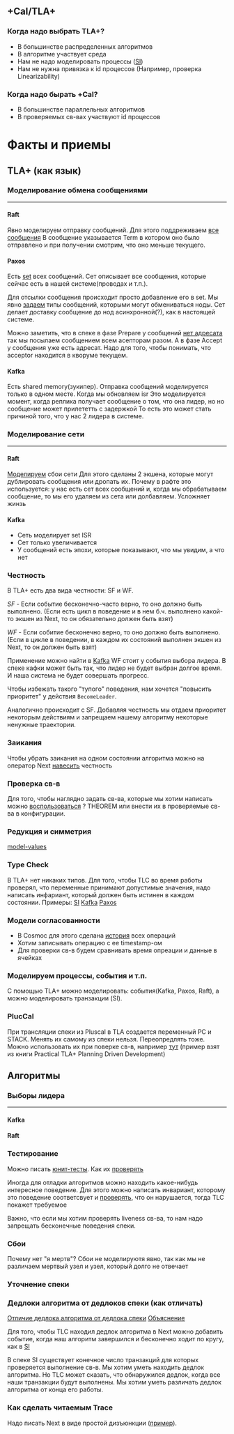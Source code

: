## +Cal/TLA+
### Когда надо выбрать TLA+?
* В большинстве распределенных алгоритмов
* В алгоритме участвует среда
* Нам не надо моделировать процессы ([SI](https://github.com/will62794/snapshot-isolation-spec))
* Нам не нужна привязка к id процессов (Например, проверка Linearizability)

### Когда надо бырать +Cal?
* В большинстве параллельных алгоритмов
* В проверяемых св-вах участвуют id процессов

# Факты и приемы
## TLA+ (как язык)
### Моделирование обмена сообщениями
-------------------------------------
#### Raft
Явно моделируем отправку сообщений. Для этого поддреживаем [все сообщения](https://github.com/ongardie/raft.tla/blob/34cdd49d22615426ea00a6605b95be57b3cab49a/raft.tla#L32)
В сообщение указывается Term в котором оно было отправлено и при получении смотрим, что оно меньше текущего.

#### Paxos
Есть [set](https://github.com/fpaxos/fpaxos-tlaplus/blob/c562667ad96bcb9e07a30417a45b49c5d21d1fbe/FPaxos.tla#L25) всех сообщений. Сет описывает все сообщения, которые сейчас есть в нашей системе(проводах и т.п.).

Для отсылки сообщения происходит просто добавление его в set. Мы явно [задаем](https://github.com/fpaxos/fpaxos-tlaplus/blob/c562667ad96bcb9e07a30417a45b49c5d21d1fbe/FPaxos.tla#L13) типы сообщений, которыми могут обмениваться ноды.
Сет делает доставку сообщение до нод асинхронной(?), как в настоящей системе.

Можно заметить, что в спеке в фазе Prepare у сообщений [нет адресата](https://github.com/fpaxos/fpaxos-tlaplus/blob/c562667ad96bcb9e07a30417a45b49c5d21d1fbe/FPaxos.tla#L37) так мы посылаем сообщением всем асепторам разом.
А в фазе Accept у сообщения уже есть адресат. Надо для того, чтобы понимать, что acceptor находится в кворуме текущем.

#### Kafka
Есть shared memory(зукипер). Отправка сообщений моделируется только в одном месте. Когда мы обновляем isr
Это моделируется момент, когда реплика получает сообщение о том, что она лидер, но но сообщение может прилететть с задержкой
То есть это может стать причиной того, что у нас 2 лидера в системе.

### Моделирование сети
---------------------------------------
#### Raft
[Моделируем](https://github.com/ongardie/raft.tla/blob/34cdd49d22615426ea00a6605b95be57b3cab49a/raft.tla#L438) сбои сети
Для этого сделаны 2 экшена, которые могут дублировать сообщения или дропать их. Почему в рафте это используется: у нас есть сет всех сообщений и, когда мы обрабатываем сообщение, то мы его удаляем из сета или долбавляем. Усложняет жинзь
#### Kafka
* Сеть моделирует set ISR
* Сет только увеличивается
* У сообщений есть эпохи, которые показывают, что мы увидим, а что нет

### Честность
В TLA+ есть два вида честности: SF и WF.

_SF_ - Если событие бесконечно-часто верно, то оно должно быть выполнено. (Если есть цикл в поведение и в нем б.ч. выполнено какой-то экшен из Next, то он обязательно должен быть взят)

_WF_ - Если собитие бесконечно верно, то оно должно быть выполнено. (Если в цикле в поведении, в каждом их состояний выполнен экшен из Next, то он должен быть взят)

Применение можно найти в [Kafka](https://github.com/hachikuji/kafka-specification/blob/3cc3cf6914f76573f8b66fb700f8b90ac7ca8bed/KafkaTruncateToHighWatermark.tla#L44)
WF стоит у события выбора лидера. В спеке кафки может быть так, что лидер не будет выбран долгое время. И наша система не будет совершать прогресс.

Чтобы избежать такого "тупого" поведения, нам хочется "повысить приоритет" у действия `BecomeLeader`.

Аналогично происходит с SF. Добавляя честность мы отдаем приоритет некоторым действиям и запрещаем нашему алгоритму некоторые ненужные траектории.

### Заикания
Чтобы убрать заикания на одном состоянии алгоритма можно на оператор Next [навесить](https://github.com/pron/amazon-snapshot-spec/blob/9c60cb18151889d7b4c0a4ffd7de0b6fc2db0fb2/textbookSnapshotIsolation.tla#L610) честность

### Проверка св-в
Для того, чтобы наглядно задать св-ва, которые мы хотим написать можно  [воспользоваться](https://github.com/pron/amazon-snapshot-spec/blob/9c60cb18151889d7b4c0a4ffd7de0b6fc2db0fb2/textbookSnapshotIsolation.tla#L622) ? THEOREM или внести их в проверяемые св-ва в конфигурации.

### Редукция и симметрия
[model-values](https://tla.msr-inria.inria.fr/tlatoolbox/doc/model/model-values.html)

### Type Check
В TLA+ нет никаких типов. Для того, чтобы TLC во время работы проверял, что переменные принимают допустимые значения, надо
написать инфариант, который должен быть истинен в каждом состоянии. Примеры: [SI](https://github.com/pron/amazon-snapshot-spec/blob/9c60cb18151889d7b4c0a4ffd7de0b6fc2db0fb2/serializableSnapshotIsolation.tla#L207) [Kafka](https://github.com/hachikuji/kafka-specification/blob/3cc3cf6914f76573f8b66fb700f8b90ac7ca8bed/KafkaReplication.tla#L101) [Paxos](https://github.com/fpaxos/fpaxos-tlaplus/blob/c562667ad96bcb9e07a30417a45b49c5d21d1fbe/FPaxos.tla#L27)

### Модели согласованности
* В Cosmoc для этого сделана [история](https://github.com/Azure/azure-cosmos-tla/blob/f3230bc9b717bb405ddfb9bfc005dcbd7c1aee4a/general-model/cosmos_client.tla#L231) всех операций
* Хотим записывать операцию с ее timestamp-ом
* Для проверки св-в будем сравнивать время опреации и данные в ячейках

### Моделируем процессы, события и т.п.
С помощью TLA+ можно моделировать: события(Kafka, Paxos, Raft), а можно моделировать транзакции (SI).

### PlucCal
При трансляции спеки из Pluscal в TLA создается переменный PC и STACK. Менять их самому из спеки нельзя. Переопредлять тоже. Можно использовать их при поверке св-в, например [тут](https://github.com/VadimPE/Arrival/blob/master/spec/PlusCal/Experements.tla) (пример взят из книги Practical TLA+ Planning Driven Development)

## Алгоритмы

### Выборы лидера
----------------------------------------
#### Kafka


#### Raft

### Тестирование
Можно писать [юнит-тесты](https://github.com/pron/amazon-snapshot-spec/blob/9c60cb18151889d7b4c0a4ffd7de0b6fc2db0fb2/textbookSnapshotIsolation.tla#L673). Как их [проверять](https://github.com/pron/amazon-snapshot-spec/blob/9c60cb18151889d7b4c0a4ffd7de0b6fc2db0fb2/textbookSnapshotIsolation.tla#L667)

Иногда для отладки алгоритмов можно находить какое-нибудь интересное поведение. Для этого можно
написать инвариант, которому это поведение соответсвует и [проверять](https://github.com/pron/amazon-snapshot-spec/blob/9c60cb18151889d7b4c0a4ffd7de0b6fc2db0fb2/textbookSnapshotIsolation.tla#L1165), что он нарушается, тогда TLC покажет требуемое

Важно, что если мы хотим проверять liveness св-ва, то нам надо запрещать бесконечные поведения спеки.


### Сбои
Почему нет "я мертв"?
Сбои не моделируютя явно, так как мы не различаем мертвый узел и узел, который долго не отвечает

### Уточнение спеки

### Дедлоки алгоритма от дедлоков спеки (как отличать)
[Отличие дедлока алгоритма от дедлока спеки](https://github.com/pron/amazon-snapshot-spec/blob/9c60cb18151889d7b4c0a4ffd7de0b6fc2db0fb2/textbookSnapshotIsolation.tla#L885)
[Объяснение](https://github.com/pron/amazon-snapshot-spec/blob/9c60cb18151889d7b4c0a4ffd7de0b6fc2db0fb2/textbookSnapshotIsolation.tla#L551)

Для того, чтобы TLC находил дедлок алгоритма в Next можно добавить событие, когда наш алгоритм завершился и бесконечно ходит по кругу, как в [SI](https://github.com/pron/amazon-snapshot-spec/blob/9c60cb18151889d7b4c0a4ffd7de0b6fc2db0fb2/serializableSnapshotIsolation.tla#L996)

В спеке SI существует конечное число транзакций для которых проверяется выполнение св-в. Мы хотим уметь находить дедлок алгоритма. Но TLC может сказать, что обнаружился дедлок, когда все наши транзакции будут выполнены. Мы хотим уметь различать дедлок алгоритма от конца его работы.

### Как сделать читаемым Trace
Надо писать Next в виде простой дизъюнкции ([пример](https://github.com/hachikuji/kafka-specification/blob/3cc3cf6914f76573f8b66fb700f8b90ac7ca8bed/KafkaTruncateToHighWatermark.tla#L33)).
